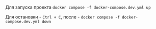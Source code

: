 Для запуска проекта `docker compose -f docker-compose.dev.yml up`

Для остановки - `Ctrl + C`, после - `docker compose -f docker-compose.dev.yml down`
